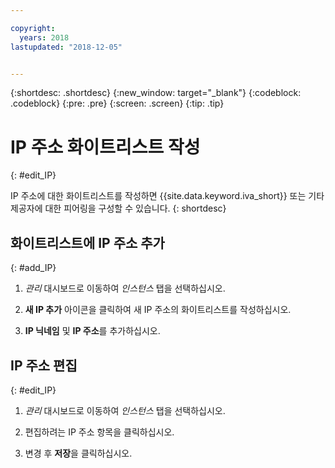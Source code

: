 ```yaml
---

copyright:
  years: 2018
lastupdated: "2018-12-05"


---
```


{:shortdesc: .shortdesc}
{:new_window: target="_blank"}
{:codeblock: .codeblock}
{:pre: .pre}
{:screen: .screen}
{:tip: .tip}

# IP 주소 화이트리스트 작성
{: #edit_IP}

IP 주소에 대한 화이트리스트를 작성하면 {{site.data.keyword.iva_short}} 또는 기타 제공자에 대한 피어링을 구성할 수 있습니다.
{: shortdesc}

## 화이트리스트에 IP 주소 추가
{: #add_IP}

1. _관리_ 대시보드로 이동하여 _인스턴스_ 탭을 선택하십시오.

1. **새 IP 추가** 아이콘을 클릭하여 새 IP 주소의 화이트리스트를 작성하십시오.

1. **IP 닉네임** 및 **IP 주소**를 추가하십시오.

## IP 주소 편집
{: #edit_IP}

1. _관리_ 대시보드로 이동하여 _인스턴스_ 탭을 선택하십시오.

1. 편집하려는 IP 주소 항목을 클릭하십시오.

1. 변경 후 **저장**을 클릭하십시오.
